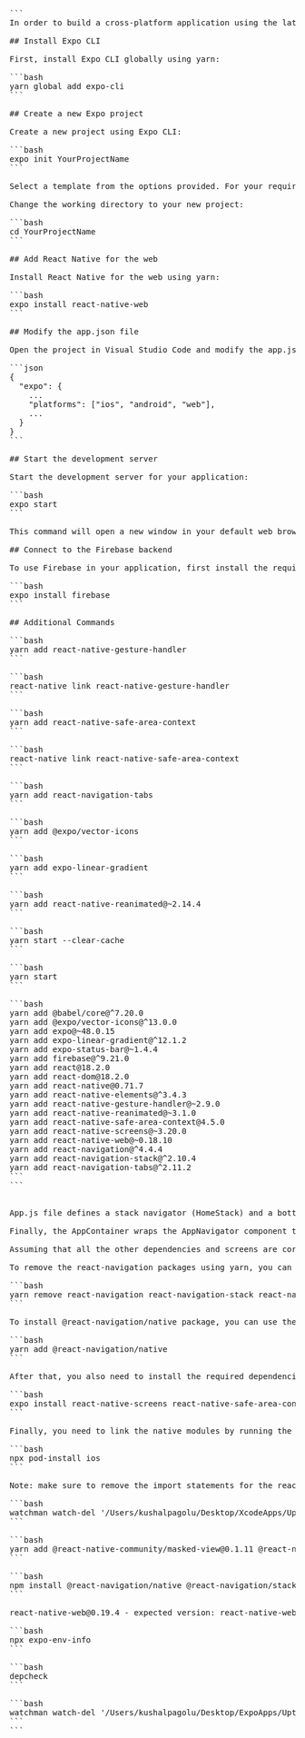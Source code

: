 <pre>
```
In order to build a cross-platform application using the latest React Native programming that targets Web, iOS, and Android platforms, you can use Expo with React Native for the web. Here are the steps to set up your development environment on your MacBook with the M2 chip, running the zsh shell:

## Install Expo CLI

First, install Expo CLI globally using yarn:

```bash
yarn global add expo-cli
```

## Create a new Expo project

Create a new project using Expo CLI:

```bash
expo init YourProjectName
```

Select a template from the options provided. For your requirement, choose "tabs (TypeScript)" or "tabs (JavaScript)".

Change the working directory to your new project:

```bash
cd YourProjectName
```

## Add React Native for the web

Install React Native for the web using yarn:

```bash
expo install react-native-web
```

## Modify the app.json file

Open the project in Visual Studio Code and modify the app.json file to include a web-specific configuration:

```json
{
  "expo": {
    ...
    "platforms": ["ios", "android", "web"],
    ...
  }
}
```

## Start the development server

Start the development server for your application:

```bash
expo start
```

This command will open a new window in your default web browser, showing the Expo DevTools. You can now test your application on iOS, Android, and web platforms.

## Connect to the Firebase backend

To use Firebase in your application, first install the required packages:

```bash
expo install firebase
```

## Additional Commands

```bash
yarn add react-native-gesture-handler
```

```bash
react-native link react-native-gesture-handler
```

```bash
yarn add react-native-safe-area-context
```

```bash
react-native link react-native-safe-area-context
```

```bash
yarn add react-navigation-tabs
```

```bash
yarn add @expo/vector-icons
```

```bash
yarn add expo-linear-gradient
```

```bash
yarn add react-native-reanimated@~2.14.4
```

```bash
yarn start --clear-cache
```

```bash
yarn start
```

```bash
yarn add @babel/core@^7.20.0
yarn add @expo/vector-icons@^13.0.0
yarn add expo@~48.0.15
yarn add expo-linear-gradient@^12.1.2
yarn add expo-status-bar@~1.4.4
yarn add firebase@^9.21.0
yarn add react@18.2.0
yarn add react-dom@18.2.0
yarn add react-native@0.71.7
yarn add react-native-elements@^3.4.3
yarn add react-native-gesture-handler@~2.9.0
yarn add react-native-reanimated@~3.1.0
yarn add react-native-safe-area-context@4.5.0
yarn add react-native-screens@~3.20.0
yarn add react-native-web@~0.18.10
yarn add react-navigation@^4.4.4
yarn add react-navigation-stack@^2.10.4
yarn add react-navigation-tabs@^2.11.2
```
```


App.js file defines a stack navigator (HomeStack) and a bottom tab navigator (TabNavigator). It also defines a switch navigator (AppNavigator) that switches between the AuthBottomTabNavigator and TabNavigator based on the initial route name (initialRouteName: 'Auth').

Finally, the AppContainer wraps the AppNavigator component to enable navigation.

Assuming that all the other dependencies and screens are correctly implemented, your navigation should work as intended.

To remove the react-navigation packages using yarn, you can use the following command in your terminal:

```bash
yarn remove react-navigation react-navigation-stack react-navigation-tabs
```

To install @react-navigation/native package, you can use the following command:

```bash
yarn add @react-navigation/native
```

After that, you also need to install the required dependencies for the navigation library by running the following command:

```bash
expo install react-native-screens react-native-safe-area-context
```

Finally, you need to link the native modules by running the following command:

```bash
npx pod-install ios
```

Note: make sure to remove the import statements for the react-navigation packages in your code and replace them with the appropriate imports from @react-navigation/native.

```bash
watchman watch-del '/Users/kushalpagolu/Desktop/XcodeApps/UptownMunch' ; watchman watch-project '/Users/kushalpagolu/Desktop/XcodeApps/UptownMunch'
```

```bash
yarn add @react-native-community/masked-view@0.1.11 @react-navigation/native@6.1.6 @react-navigation/stack@6.3.16
```

```bash
npm install @react-navigation/native @react-navigation/stack react-native-gesture-handler react-native-reanimated react-native-screens
```

react-native-web@0.19.4 - expected version: react-native-web@0.18.10

```bash
npx expo-env-info
```

```bash
depcheck
```

```bash
watchman watch-del '/Users/kushalpagolu/Desktop/ExpoApps/UptownMunch' ; watchman watch-project '/Users/kushalpagolu/Desktop/ExpoApps/UptownMunch'
```
```
</pre>

